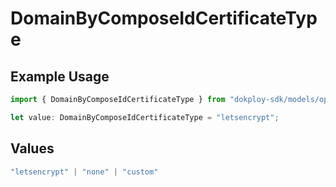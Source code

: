 # DomainByComposeIdCertificateType

## Example Usage

```typescript
import { DomainByComposeIdCertificateType } from "dokploy-sdk/models/operations";

let value: DomainByComposeIdCertificateType = "letsencrypt";
```

## Values

```typescript
"letsencrypt" | "none" | "custom"
```